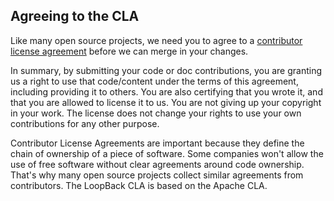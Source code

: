 ## Agreeing to the CLA

Like many open source projects, we need you to agree to a [contributor license agreement](https://github.com/strongloop/loopback/blob/master/CONTRIBUTING.md#contributor-license-agreement)
before we can merge in your changes.

In summary, by submitting your code or doc contributions, you are granting us a right to use
that code/content under the terms of this agreement, including providing it to
others. You are also certifying that you wrote it, and that you are
allowed to license it to us. You are not giving up your copyright in
your work. The license does not change your rights to use your own
contributions for any other purpose.

Contributor License Agreements are important because they define the
chain of ownership of a piece of software. Some companies won't allow
the use of free software without clear agreements around code ownership.
That's why many open source projects collect similar agreements from
contributors. The LoopBack CLA is based on the Apache CLA.
